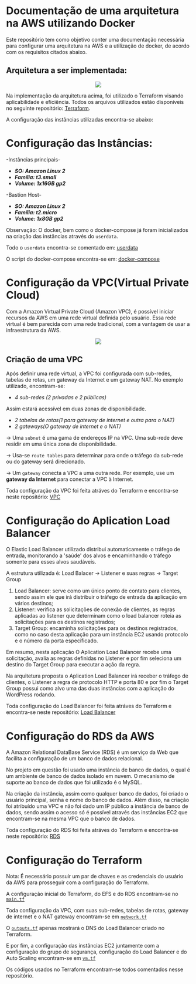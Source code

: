 # Documentação de uma arquitetura na AWS utilizando Docker
Este repositório tem como objetivo conter uma documentação necessária para configurar uma arquitetura na AWS e a utilização de docker, de acordo com os requisitos citados abaixo.

## Arquitetura a ser implementada:
<p align="center">
  <img src="https://github.com/PinheiroChequin/TrabalhoDocker/assets/117855728/a739dc36-9159-4b95-8ed6-e633545a202f">
</p>

Na implementação da arquitetura acima, foi utilizado o Terraform visando aplicabilidade e eficiência. Todos os arquivos utilizados estão disponíveis no seguinte repositório: [Terraform](https://github.com/otashu/otavioCostaDocker/tree/main/proj-compass).

A configuração das instâncias utilizadas encontra-se abaixo:

# Configuração das Instâncias:
-Instâncias principais-
- _**SO: Amazon Linux 2**_
- _**Família: t3.small**_
- _**Volume: 1x16GB gp2**_

-Bastion Host-
- _**SO: Amazon Linux 2**_
- _**Família: t2.micro**_
- _**Volume: 1x8GB gp2**_

Observação: O docker, bem como o docker-compose já foram inicializados na criação das instâncias através do `userdata`.

Todo o `userdata` encontra-se comentado em: [userdata](https://github.com/otashu/otavioCostaDocker/tree/main/proj-compass/user_data.sh)

O script do docker-compose encontra-se em: [docker-compose](https://github.com/otashu/otavioCostaDocker/blob/main/docker-compose.yml)

# Configuração da VPC(Virtual Private Cloud)
Com a Amazon Virtual Private Cloud (Amazon VPC), é possível iniciar recursos da AWS em uma rede virtual definida pelo usuário. Essa rede virtual é bem parecida com uma rede tradicional, com a vantagem de usar a infraestrutura da AWS.

<p align="center">
  <img src="https://github.com/PinheiroChequin/TrabalhoDocker/assets/129349503/f4e098f6-8918-4ba0-a9b7-b06f8c441832">
</p>

## **Criação de uma VPC**
Após definir uma rede virtual, a VPC foi configurada com sub-redes, tabelas de rotas, um gateway da Internet e um gateway NAT.
No exemplo utilizado, encontram-se:

- _4 sub-redes (2 privadas e 2 públicas)_ 

Assim estará acessível em duas zonas de disponibilidade.

- _2 tabelas de rotas(1 para gateway de internet e outra para o NAT)_
- _2 gateways(O gateway de internet e o NAT)_


-> Uma `subnet` é uma gama de endereços IP na VPC. Uma sub-rede deve residir em uma única zona de disponibilidade. 

-> Usa-se `route tables` para determinar para onde o tráfego da sub-rede ou do gateway será direcionado.

-> Um `gateway` conecta a VPC a uma outra rede. Por exemplo, use um **gateway da Internet** para conectar a VPC à Internet.

Toda configuração da VPC foi feita atráves do Terraform e encontra-se neste repositório: [VPC](https://github.com/otashu/otavioCostaDocker/tree/main/proj-compass/network.tf)

# Configuração do Aplication Load Balancer
O Elastic Load Balancer utilizado distribui automaticamente o tráfego de entrada, monitorando a 'saúde' dos alvos e encaminhando o tráfego somente para esses alvos saudáveis.

A estrutura utilizada é:
Load Balacer -> Listener e suas regras -> Target Group

1. Load Balancer: serve como um único ponto de contato para clientes, sendo assim ele que irá distribuir o tráfego de entrada da aplicação em vários destinos;
2. Listener: verifica as solicitações de conexão de clientes, as regras aplicadas ao listener que determinam como o load balancer roteia as solicitações para os destinos registrados;
3. Target Group: encaminha solicitações para os destinos registrados, como no caso desta aplicação para um instância EC2 usando protocolo e o número da porta especificado.

Em resumo, nesta aplicação O Aplication Load Balancer recebe uma solicitação, avalia as regras definidas no Listener e por fim seleciona um destino do Target Group para executar a ação da regra.

Na arquitetura proposta o Aplication Load Balancer irá receber o tráfego de clientes, o Listener a regra de protocolo HTTP e porta 80 e por fim o Target Group possui como alvo uma das duas instâncias com a aplicação do WordPress rodando. 

Toda configuração do Load Balancer foi feita atráves do Terraform e encontra-se neste repositório: [Load Balancer](https://github.com/otashu/otavioCostaDocker/tree/main/proj-compass/vm.tf)

# Configuração do RDS da AWS

A Amazon Relational DataBase Service (RDS) é um serviço da Web que facilita a configuração de um banco de dados relacional. 

No projeto em questão foi usado uma instância de banco de dados, o qual é um ambiente de banco de dados isolado em nuvem. 
O mecanismo de suporte ao banco de dados que foi utilizado é o MySQL. 

Na criação da instância, assim como qualquer banco de dados, foi criado o usuário principal, senha e nome do banco de dados. Além disso, na criação foi atribuído uma VPC e não foi dado um IP público a instância de banco de dados, sendo assim o acesso só é possível através das instâncias EC2 que encontram-se na mesma VPC que o banco de dados.

Toda configuração do RDS foi feita atráves do Terraform e encontra-se neste repositório: [RDS](https://github.com/otashu/otavioCostaDocker/tree/main/proj-compass/main.tf)
# Configuração do Terraform

Nota: É necessário possuir um par de chaves e as credenciais do usuário da AWS para prosseguir com a configuração do Terraform. 

A configuração inicial do Terraform, do EFS e do RDS encontram-se no [`main.tf`](https://github.com/otashu/otavioCostaDocker/tree/main/proj-compass/main.tf)

Toda configuração da VPC, com suas sub-redes, tabelas de rotas, gateway de internet e o NAT gateway encontram-se em [`network.tf`](https://github.com/otashu/otavioCostaDocker/tree/main/proj-compass/network.tf)

O [`outputs.tf`](https://github.com/PinheiroChequin/TrabalhoDocker/blob/main/proj-compass/outputs.tf) apenas mostrará o DNS do Load Balancer criado no Terraform.

E por fim, a configuração das instâncias EC2 juntamente com a configuração do grupo de segurança, configuração do Load Balancer e do Auto Scaling encontram-se em [`vm.tf`](https://github.com/otashu/otavioCostaDocker/tree/main/proj-compass/vm.tf)

Os códigos usados no Terraform encontram-se todos comentados nesse repositório.

